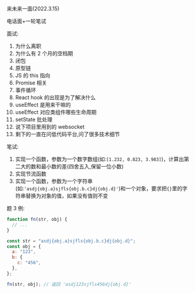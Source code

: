 来未来一面(2022.3.15)

电话面+一轮笔试

面试:

1. 为什么离职
2. 为什么有 2 个月的空档期
3. 闭包
4. 原型链
5. JS 的 this 指向
6. Promise 相关
7. 事件循环
8. React hook 的出现是为了解决什么
9. useEffect 是用来干嘛的
10. useEffect 对应类组件哪些生命周期
11. setState 批处理
12. 说下项目里用到的 websocket
13. 剩下的一直在问低代码平台,问了很多技术细节

笔试:

1. 实现一个函数，参数为一个数字数组(如:`[1.232, 0.823, 3.983]`)，计算出第二大的数和最小数的差(四舍五入,保留一位小数)
2. 实现节流函数
3. 实现一个函数，参数为一个字符串(如:`'asdj{obj.a}sjfls{obj.b.c}dj{obj.d}'`)和一个对象，要求把`{}`里的字符串替换为对象的值，如果没有值则不变

题 3 例:

```js
function fn(str, obj) {
  // ...
}

const str = "asdj{obj.a}sjfls{obj.b.c}dj{obj.d}";
const obj = {
  a: "123",
  b: {
    c: "456",
  },
};

fn(str, obj); // 返回 'asdj123sjfls456dj{obj.d}'
```
